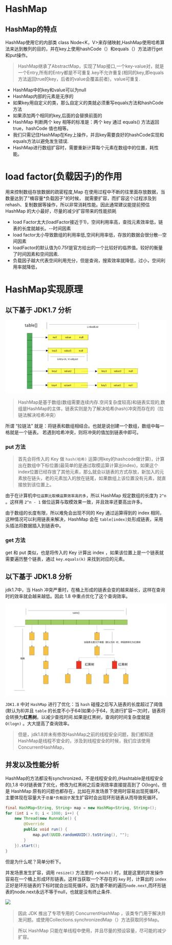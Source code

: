 # HashMap

## HashMap的特点 

HashMap使用它的内部类 class Node<K，V>来存储映射,HashMap使用哈希算法来达到散列的目的，并在key上使用hashCode（）和equals（）方法进行get和put操作。

> HashMap继承了AbstractMap，实现了Map接口,一个key-value对，就是一个Entry,所有的Entry都是不可重复.key不允许重复(相同的key,即equals方法返回true的key，后者的value会覆盖前者)，value可重复.

* HashMap中的key和value可以为null
* HashMap内部的元素是无序的
* 如果key用自定义的类，那么自定义的类就必须重写equals方法和hashCode方法
* 如果添加两个相同的key,后面的会替换前面的
* HashMap 判断两个 key 相等的标准是：两个 key 通过 equals() 方法返回 true，hashCode 值也相等。
* 我们只需记住HashMap在Key上操作，并且key需要良好的hashCode实现和equals方法以避免发生错误.
* HashMap进行数组扩容时，需要重新计算每个元素在数组中的位置，耗性能。

# load factor(负载因子)的作用

用来控制数组存放数据的疏密程度,Map 在使用过程中不断的往里面存放数据，当数量达到了"桶容量*负载因子"的时候，
就需要扩容，而扩容这个过程涉及到 rehash、复制数据等操作，所以非常消耗性能。因此通常建议能提前预估 HashMap 的大小最好，尽量的减少扩容带来的性能损耗

- load Factor太大(loadFactor接近于1)，空间利用率高，查找元素效率低，链表的长度就越长。--时间因素
- load factor太小导致数组的利用率低,空间利用率低，存放的数据会很分散--空间因素
- loadFactor的默认值为0.75f是官方给出的一个比较好的临界值。较好的衡量了时间因素和空间因素.
- 负载因子越大代表空间利用充分，但是查询，搜索效率就降低，过小，空间利用率就降低，

# HashMap实现原理

## 以下基于 JDK1.7 分析

![](1.7的HashMap数据结构图.png)

>HashMap是基于数组(数组需要连续内存.空间复杂度较高)和链表实现的,数组是HashMap的主体，链表实则是为了解决哈希(hash)冲突而存在的（拉链法解决哈希冲突）

所谓 “拉链法” 就是：将链表和数组相结合。也就是说创建一个数组，数组中每一格就是一个链表。
若遇到哈希冲突，则将冲突的值加到链表中即可。

### put 方法

>首先会将传入的 Key 做 `hash(哈希)` 运算(用key的hashcode做计算)，计算出在数组中下标位置(最简单的是通过取模运算计算出index)，如果这个index位置已经存放了其他元素，那么就会以链表的方式存放，新加入的元素放在链头，老的元素加入的放在链尾，如果数组上该位置没有元素，就直接放到该位置上。

由于在计算机中`位运算比取模运算效率高的多`，所以 HashMap 规定数组的长度为 `2^n` 。这样用 `2^n - 1` 做位运算与取模效果一致，并且效率还要高出许多。

由于数组的长度有限，所以难免会出现不同的 Key 通过运算得到的 index 相同，这种情况可以利用链表来解决，HashMap 会在 `table[index]`处形成链表，采用头插法将数据插入到链表中。

### get 方法

get 和 put 类似，也是将传入的 Key 计算出 index ，如果该位置上是一个链表就需要遍历整个链表，通过 `key.equals(k)` 来找到对应的元素。

## 以下基于 JDK1.8 分析

jdk1.7中，当 Hash 冲突严重时，在桶上形成的链表会变的越来越长，这样在查询时的效率就会越来越低。因此 1.8 中重点优化了这个查询效率。

![](1.8的HashMap的数据结构图.png)

`JDK1.8` 中对 `HashMap` 进行了优化：当 `hash` 碰撞之后写入链表的长度超过了阈值(默认为8)并且 `table` 的长度不小于64(如果小于64，先进行扩容一次)时，链表将会转换为**红黑树**。以减少查找时间.如果是红黑树，查询的时间复杂度就是 `O(logn)` 。大大提高了查询效率。

>但是，jdk1.8并未有修改HashMap之前的线程安全问题，我们都知道HashMap是线程不安全的，涉及到线程安全的时候，我们应该使用ConcurrentHashMap，

## 并发以及性能分析

HashMap的方法都没有synchronized，不是线程安全的,(Hashtable是线程安全的),1.8 中对链表做了优化，修改为红黑树之后查询效率直接提高到了 O(logn)。但是 HashMap 原有的问题也都存在，比如在并发场景下使用时容易出现死循环。主要体现在容量大于`总量*负载因子`发生扩容时会出现环形链表从而导致死循环。

```java
final HashMap<String, String> map = new HashMap<String, String>();
for (int i = 0; i < 1000; i++) {
    new Thread(new Runnable() {
        @Override
        public void run() {
            map.put(UUID.randomUUID().toString(), "");
        }
    }).start();
}
```

但是为什么呢？简单分析下。

并发场景发生扩容，调用 `resize()` 方法里的 `rehash()` 时，就是这里的并发操作容易在一个桶上形成环形链表。这样当获取一个不存在的 `key` 时，计算出的 `index` 正好是环形链表的下标时就会出现死循环。因为要不断的遍历`node.next`,而环形链表的node.next永远不等于null，也就是没有终止条件.

![](https://ws2.sinaimg.cn/large/006tNc79gy1fn85u0a0d9j30n20ii0tp.jpg)

>因此 JDK 推出了专项专用的 ConcurrentHashMap ，该类专门用于解决并发问题。或使用Collections.synchronizedMap（）方法获取同步Map。

> 所以 HashMap 只能在单线程中使用，并且尽量的预设容量，尽可能的减少扩容。
